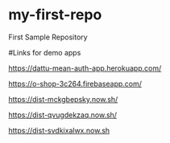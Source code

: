 # my-first-repo
First Sample Repository

#Links for demo apps

https://dattu-mean-auth-app.herokuapp.com/

https://o-shop-3c264.firebaseapp.com/

https://dist-mckgbepsky.now.sh/

https://dist-qvugdekzaq.now.sh/

https://dist-svdkixalwx.now.sh
